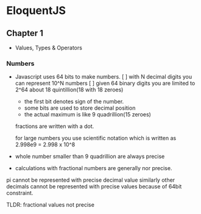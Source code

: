 # EloquentJS

## Chapter 1

- Values, Types & Operators

### Numbers

- Javascript uses 64 bits to make numbers.
  [ ] with N decimal digits you can represent 10^N numbers
  [ ] given 64 binary digits you are limited to 2^64
  about 18 quintillion(18 with 18 zeroes)

  - the first bit denotes sign of the number.
  - some bits are used to store decimal position
  - the actual maximum is like 9 quadrillion(15 zeroes)

  fractions are written with a dot.

  for large numbers you use scientific notation
    which is written as 2.998e9 = 2.998 x 10^8

- whole number smaller than 9 quadrillion are always precise
- calculations with fractional numbers are generally nor precise.

pi cannot be represented with precise decimal value similarly
other decimals cannot be represented with precise values because
of 64bit constraint.

TLDR: fractional values not precise


